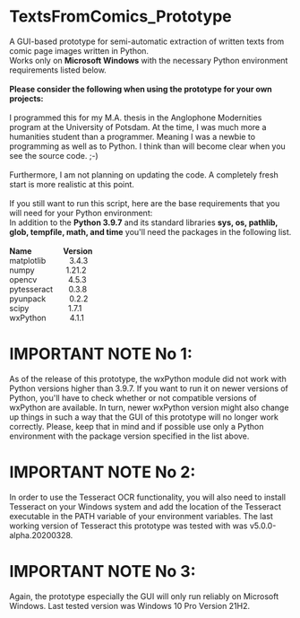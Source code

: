 # TextsFromComics_Prototype
A GUI-based prototype for semi-automatic extraction of written texts from comic page images written in Python.<br/>
Works only on **Microsoft Windows** with the necessary Python environment requirements listed below.<br/><br/>
**Please consider the following when using the prototype for your own projects:<br/><br/>**
I programmed this for my M.A. thesis in the Anglophone Modernities program at the University of Potsdam. At the time, I was much more a humanities student than a programmer. Meaning I was a newbie to programming as well as to Python. I think than will become clear when you see the source code. ;-)<br/><br/>
Furthermore, I am not planning on updating the code. A completely fresh start is more realistic at this point.<br/><br/>
If you still want to run this script, here are the base requirements that you will need for your Python environment:<br/>
In addition to the **Python 3.9.7** and its standard libraries **sys, os, pathlib, glob, tempfile, math, and time** you'll need the packages in the following list.<br/><br/>
**Name&emsp;&emsp;&emsp;&emsp;Version<br/>**
matplotlib&emsp;&emsp;&emsp;3.4.3<br/>
numpy&emsp;&emsp;&emsp;&emsp;1.21.2<br/>
opencv&emsp;&emsp;&emsp;&emsp;4.5.3<br/>
pytesseract&emsp;&emsp;0.3.8<br/>
pyunpack&emsp;&emsp;&emsp;0.2.2<br/>
scipy&emsp;&emsp;&emsp;&emsp;&emsp;1.7.1<br/>
wxPython&emsp;&emsp;&emsp;4.1.1<br/>
# IMPORTANT NOTE No 1:<br/>
As of the release of this prototype, the wxPython module did not work with Python versions higher than 3.9.7. If you want to run it on newer versions of Python, you'll have to check whether or not compatible versions of wxPython are available. In turn, newer wxPython version might also change up things in such a way that the GUI of this prototype will no longer work correctly. Please, keep that in mind and if possible use only a Python environment with the package version specified in the list above.
# IMPORTANT NOTE No 2:<br/>
In order to use the Tesseract OCR functionality, you will also need to install Tesseract on your Windows system and add the location of the Tesseract executable in the PATH variable of your environment variables. The last working version of Tesseract this prototype was tested with was v5.0.0-alpha.20200328.
# IMPORTANT NOTE No 3:<br/>
Again, the prototype especially the GUI will only run reliably on Microsoft Windows. Last tested version was Windows 10 Pro Version 21H2.
